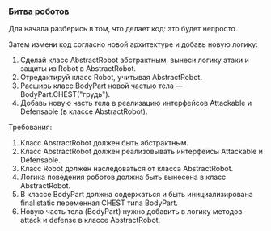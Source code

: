 
### Битва роботов

Для начала разберись в том, что делает код: это будет непросто.

Затем измени код согласно новой архитектуре и добавь новую логику:
1. Сделай класс AbstractRobot абстрактным, вынеси логику атаки и защиты из Robot в AbstractRobot.
2. Отредактируй класс Robot, учитывая AbstractRobot.
3. Расширь класс BodyPart новой частью тела &mdash; BodyPart.CHEST(&quot;грудь&quot;).
4. Добавь новую часть тела в реализацию интерфейсов Attackable и Defensable (в классе AbstractRobot).


Требования:
1.	Класс AbstractRobot должен быть абстрактным.
2.	Класс AbstractRobot должен реализовывать интерфейсы Attackable и Defensable.
3.	Класс Robot должен наследоваться от класса AbstractRobot.
4.	Логика поведения роботов должна быть вынесена в класс AbstractRobot.
5.	В классе BodyPart должна содержаться и быть инициализирована final static переменная CHEST типа BodyPart.
6.	Новую часть тела (BodyPart) нужно добавить в логику методов attack и defense в классе AbstractRobot.


